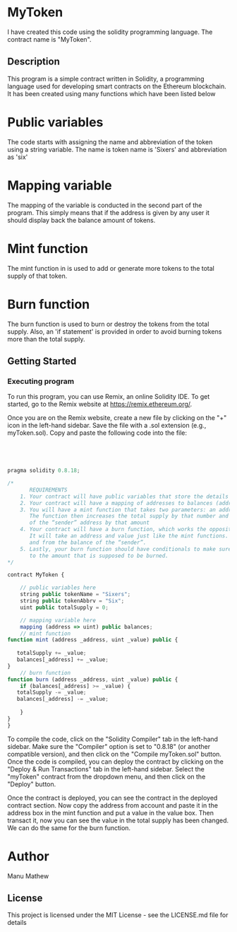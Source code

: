 # MyToken
I have created this code using the solidity programming language. The contract name is "MyToken".

## Description

This program is a simple contract written in Solidity, a programming language used for developing smart contracts on the Ethereum blockchain. It has been created using many functions which have been listed below
# Public variables
The code starts with assigning the name and abbreviation of the token using a string variable. The  name is token name is  'Sixers' and abbreviation as 'six'
# Mapping variable
The mapping of the variable is conducted in the second part of the program. This simply means that if the address is given by any user it should display back the balance amount of tokens.
# Mint function
The mint function in is used to add or generate more tokens to the total supply of that token.
# Burn function
The burn function is used to burn or destroy the tokens from the total supply. Also, an 'if statement' is provided in order to avoid burning tokens more than the total supply. 

## Getting Started

### Executing program

To run this program, you can use Remix, an online Solidity IDE. To get started, go to the Remix website at https://remix.ethereum.org/.

Once you are on the Remix website, create a new file by clicking on the "+" icon in the left-hand sidebar. Save the file with a .sol extension (e.g., myToken.sol). Copy and paste the following code into the file:

```javascript




pragma solidity 0.8.18;

/*
       REQUIREMENTS
    1. Your contract will have public variables that store the details about your coin (Token Name, Token Abbrv., Total Supply)
    2. Your contract will have a mapping of addresses to balances (address => uint)
    3. You will have a mint function that takes two parameters: an address and a value. 
       The function then increases the total supply by that number and increases the balance 
       of the “sender” address by that amount
    4. Your contract will have a burn function, which works the opposite of the mint function, as it will destroy tokens. 
       It will take an address and value just like the mint functions. It will then deduct the value from the total supply 
       and from the balance of the “sender”.
    5. Lastly, your burn function should have conditionals to make sure the balance of "sender" is greater than or equal 
       to the amount that is supposed to be burned.
*/

contract MyToken {

    // public variables here
    string public tokenName = "Sixers";
    string public tokenAbbrv = "Six";
    uint public totalSupply = 0;

    // mapping variable here
    mapping (address => uint) public balances;
    // mint function
function mint (address _address, uint _value) public {
    
   totalSupply += _value;
   balances[_address] += _value;
}
    // burn function
function burn (address _address, uint _value) public {
    if (balances[_address] >= _value) {
   totalSupply -= _value;
   balances[_address] -= _value;
  
    }
}
}
```
To compile the code, click on the "Solidity Compiler" tab in the left-hand sidebar. Make sure the "Compiler" option is set to "0.8.18" (or another compatible version), and then click on the "Compile myToken.sol" button.
Once the code is compiled, you can deploy the contract by clicking on the "Deploy & Run Transactions" tab in the left-hand sidebar. Select the "myToken" contract from the dropdown menu, and then click on the "Deploy" button.

Once the contract is deployed, you can see the contract in the deployed contract section. Now copy the address from account and paste it in the address box in the mint function and put a value in the value box. Then transact it, now you can see the value in the total supply has been changed. We can do the same for the burn function.
# Author
Manu Mathew


## License

This project is licensed under the MIT License - see the LICENSE.md file for details
